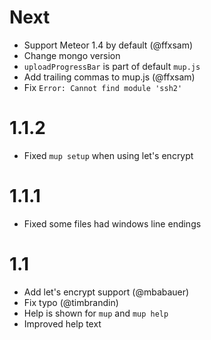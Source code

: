 # Next
- Support Meteor 1.4 by default (@ffxsam)
- Change mongo version
- `uploadProgressBar` is part of default `mup.js`
- Add trailing commas to mup.js (@ffxsam)
- Fix `Error: Cannot find module 'ssh2'`

# 1.1.2 
- Fixed `mup setup` when using let's encrypt 

# 1.1.1
- Fixed some files had windows line endings

# 1.1

- Add let's encrypt support (@mbabauer)
- Fix typo (@timbrandin)
- Help is shown for `mup` and `mup help`
- Improved help text